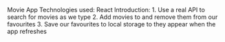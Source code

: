 Movie App
Technologies used: React
Introduction:
      1.   Use a real API to search for movies as we type
      2.   Add movies to and remove them from our favourites
      3.   Save our favourites to local storage to they appear when the app refreshes
